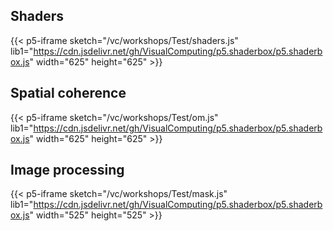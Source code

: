 ## Shaders

{{< p5-iframe sketch="/vc/workshops/Test/shaders.js" lib1="https://cdn.jsdelivr.net/gh/VisualComputing/p5.shaderbox/p5.shaderbox.js" width="625" height="625" >}}

## Spatial coherence

{{< p5-iframe sketch="/vc/workshops/Test/om.js" lib1="https://cdn.jsdelivr.net/gh/VisualComputing/p5.shaderbox/p5.shaderbox.js" width="625" height="625" >}}

## Image processing

{{< p5-iframe sketch="/vc/workshops/Test/mask.js" lib1="https://cdn.jsdelivr.net/gh/VisualComputing/p5.shaderbox/p5.shaderbox.js" width="525" height="525" >}}
